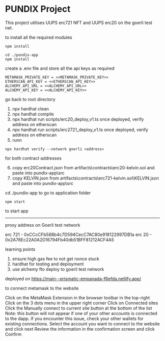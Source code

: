 # PUNDIX Project

This project utilises UUPS erc721 NFT and UUPS erc20 on the goerli test net.

to install all the required modules

```shell
npm install

cd ./pundix-app
npm install
```

create a .env file and store all the api keys as required

```
METAMASK_PRIVATE_KEY = <<METAMASK_PRIVATE_KEY>>
ETHERSCAN_API_KEY = <<ETHERSCAN_API_KEY>>
ALCHEMY_API_URL = <<ALCHEMY_API_URL>>
ALCHEMY_API_KEY = <<ALCHEMY_API_KEY>>
```

go back to root directory

1. npx hardhat clean
2. npx hardhat compile
3. npx hardhat run scripts/erc20_deploy_v1.ts
   once deployed, verify address on etherscan
4. npx hardhat run scripts/erc2721_deploy_v1.ts
   once deployed, verify address on etherscan
5. runn

```shell
npx hardhat verify --network goerli <address>
```

for both contract addresses

6. copy erc20Contract.json from artifacts\contracts\erc20-kelvin.sol and paste into pundix-app\src
7. copy KELVIN.json from artifacts\contracts\erc721-kelvin.sol\KELVIN.json and paste into pundix-app\src

cd ./pundix-app to go to application folder

```shell
npm start
```

to start app

---

proxy address on Goerli test network

erc 721 - 0xCCcCFb588b4c7D594CecC7AC80e918122997DB1a
erc 20 - 0x2A76Ec22A0A2D16794Fb40db51BFF81212ACF4A5

learning points

1. ensure high gas fee to not get nonce stuck
2. hardhat for testing and deployment
3. use alchemy fto deploy to goerli test network

deployed on
https://main--prismatic-empanada-f6efda.netlify.app/

to connect metamask to the website

Click on the MetaMask Extension in the browser toolbar in the top-right
Click on the 3 dots menu in the upper right corner
Click on Connected sites
Click the Manually connect to current site button at the bottom of the list
Note: this button will not appear if one of your other accounts is connected to the dapp. If you encounter this issue, check your other wallets for existing connections.
Select the account you want to connect to the website and click next
Review the information in the confirmation screen and click Confirm
